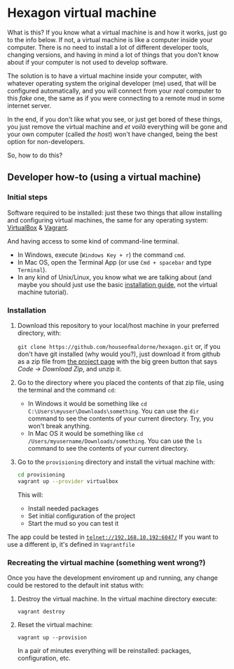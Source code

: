 # Hexagon virtual machine

What is this? If you know what a virtual machine is and how it works, just go to the info below. If not, a virtual machine is like a computer inside your computer. There is no need to install a lot of different developer tools, changing versions, and having in mind a lot of things that you don't know about if your computer is not used to develop software.

The solution is to have a virtual machine inside your computer, with whatever operating system the original developer (me) used, that will be configured automatically, and you will connect from your *real* computer to this *fake* one, the same as if you were connecting to a remote mud in some internet server.

In the end, if you don't like what you see, or just get bored of these things, you just remove the virtual machine and *et voilà* everything will be gone and your own computer (called *the host*) won't have changed, being the best option for non-developers.

So, how to do this?

## Developer how-to (using a virtual machine)

### Initial steps

Software required to be installed: just these two things that allow installing and configuring virtual machines, the same for any operating system: [VirtualBox](https://www.virtualbox.org/wiki/Downloads) & [Vagrant](https://www.vagrantup.com/downloads.html).

And having access to some kind of command-line terminal.

  * In Windows, execute (`Windows Key + r`) the command `cmd`. 
  * In Mac OS, open the Terminal App (or use `Cmd + spacebar` and type `Terminal`).
  * In any kind of Unix/Linux, you know what we are talking about (and maybe you should just use the basic [installation guide](/docs/install/readme.md), not the virtual machine tutorial).

### Installation

1. Download this repository to your local/host machine in your preferred directory, with:

   `git clone https://github.com/houseofmaldorne/hexagon.git` or, if you don't have git installed (why would you?), just download it from github as a zip file from [the project page](https://github.com/houseofmaldorne/hexagon) with the big green button that says *Code -> Download Zip*, and unzip it. 

2. Go to the directory where you placed the contents of that zip file, using the terminal and the command `cd`:

   - In Windows it would be something like `cd C:\Users\myuser\Downloads\something`. You can use the `dir` command to see the contents of your current directory. Try, you won't break anything.
   - In Mac OS it would be something like `cd /Users/myusername/Downloads/something`. You can use the `ls` command to see the contents of your current directory.

3. Go to the `provisioning` directory and install the virtual machine with:
    
   ```sh
   cd provisioning
   vagrant up --provider virtualbox
   ```

   This will:

   + Install needed packages
   + Set initial configuration of the project
   + Start the mud so you can test it

The app could be tested in [`telnet://192.168.10.192:6047/`](telnet://192.168.10.192:6047/)
If you want to use a different ip, it's defined in `Vagrantfile`

### Recreating the virtual machine (something went wrong?)

Once you have the development enviroment up and running, any change could be restored to the default init status with:

1. Destroy the virtual machine. In the virtual machine directory execute: 

   `vagrant destroy`

2. Reset the virtual machine:

   `vagrant up --provision`

   In a pair of minutes everything will be reinstalled: packages, configuration, etc.
